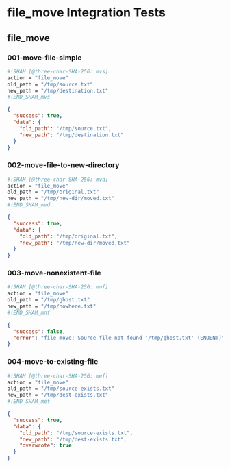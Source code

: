 # file_move Integration Tests

## file_move

### 001-move-file-simple

```sh sham
#!SHAM [@three-char-SHA-256: mvs]
action = "file_move"
old_path = "/tmp/source.txt"
new_path = "/tmp/destination.txt"
#!END_SHAM_mvs
```

```json
{
  "success": true,
  "data": {
    "old_path": "/tmp/source.txt",
    "new_path": "/tmp/destination.txt"
  }
}
```

### 002-move-file-to-new-directory

```sh sham
#!SHAM [@three-char-SHA-256: mvd]
action = "file_move"
old_path = "/tmp/original.txt"
new_path = "/tmp/new-dir/moved.txt"
#!END_SHAM_mvd
```

```json
{
  "success": true,
  "data": {
    "old_path": "/tmp/original.txt",
    "new_path": "/tmp/new-dir/moved.txt"
  }
}
```

### 003-move-nonexistent-file

```sh sham
#!SHAM [@three-char-SHA-256: mnf]
action = "file_move"
old_path = "/tmp/ghost.txt"
new_path = "/tmp/nowhere.txt"
#!END_SHAM_mnf
```

```json
{
  "success": false,
  "error": "file_move: Source file not found '/tmp/ghost.txt' (ENOENT)"
}
```

### 004-move-to-existing-file

```sh sham
#!SHAM [@three-char-SHA-256: mef]
action = "file_move"
old_path = "/tmp/source-exists.txt"
new_path = "/tmp/dest-exists.txt"
#!END_SHAM_mef
```

```json
{
  "success": true,
  "data": {
    "old_path": "/tmp/source-exists.txt",
    "new_path": "/tmp/dest-exists.txt",
    "overwrote": true
  }
}
```